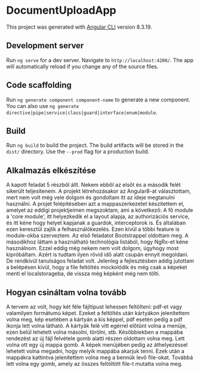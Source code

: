 # DocumentUploadApp

This project was generated with [Angular CLI](https://github.com/angular/angular-cli) version 8.3.19.

## Development server

Run `ng serve` for a dev server. Navigate to `http://localhost:4200/`. The app will automatically reload if you change any of the source files.

## Code scaffolding

Run `ng generate component component-name` to generate a new component. You can also use `ng generate directive|pipe|service|class|guard|interface|enum|module`.

## Build

Run `ng build` to build the project. The build artifacts will be stored in the `dist/` directory. Use the `--prod` flag for a production build.

## Alkalmazás elkészítése

A kapott feladat 5 részből állt. Nekem ebből az elsőt és a második felét sikerült teljesítenem.
A projekt létrehozásakor az Angular8-at választottam, mert nem volt még vele dolgom és gondoltam itt az ideje megtanulni használni.
A projet felépítésében azt a mappaszerkezetet készítettem el, amelyet az eddigi projektjeimen megszoktam, ami a következő: A fő module a 'core module', itt helyezkedik
el a layout alapja, az authorizációs service, és itt kéne hogy helyet kapjanak a guardok, interceptorok is. És általában ezen keresztül zajlik a felhasználókezelés.
Ezen kívül a többi feature is module-okba szerveztem.
Az első feladatot Bootstrappel oldottam meg. A másodikhoz láttam a használható technológia listából, hogy NgRx-et kéne használnom.
Ezzel eddig még nekem nem volt dolgom, úgyhogy most kipróbáltam. Azért is tudtam ilyen rövid idő alatt
csupán ennyit megoldani. De rendkívül tanulságos feladat volt. Jelenleg a fejlesztésben addig jutottam a belépésen 
kívül,  hogy a file feltöltés mockolódik és még csak a képeket menti el localstorageba, de vissza még képként még nem tölti.

## Hogyan csináltam volna tovább
A tervem az volt, hogy két féle fájltípust lehessen feltölteni: pdf-et vagy valamilyen formátumú képet. 
Ezeket a feltöltés után kártyákon jelenítettem volna meg, kép esetében a kártyán a kis képpel, pdf esetén pedig
a pdf ikonja lett volna látható. A kártyák felé vitt egérrel előtűnt volna a menüje, ezen belül lehetett volna másolni, törölni, stb.
Későbbiekben a mappába rendezést az új fájl felvétele gomb alatti részen oldottam volna meg. Lett volna ott egy új mappa gomb.
A képek menüjében pedig az áthelyezéssel lehetett volna megadni, hogy melyik mappába akarjuk tenni. Ezek után a mappákra kattintva
jelenítettem volna meg a bennük levő file-okat. Továbbá lett volna egy gomb, amely az összes feltöltött file-t mutatta volna meg.
